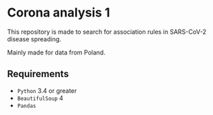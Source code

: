 # Corona analysis 1

This repository is made to search for association rules in SARS-CoV-2 disease spreading.

Mainly made for data from Poland.

## Requirements

* `Python` 3.4 or greater
* `BeautifulSoup` 4
* `Pandas`

